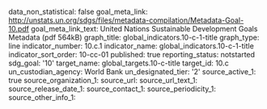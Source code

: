 data_non_statistical: false
goal_meta_link: http://unstats.un.org/sdgs/files/metadata-compilation/Metadata-Goal-10.pdf
goal_meta_link_text: United Nations Sustainable Development Goals Metadata (pdf 564kB)
graph_title: global_indicators.10-c-1-title
graph_type: line
indicator_number: 10.c.1
indicator_name: global_indicators.10-c-1-title
indicator_sort_order: 10-cc-01
published: true
reporting_status: notstarted
sdg_goal: '10'
target_name: global_targets.10-c-title
target_id: 10.c
un_custodian_agency: World Bank
un_designated_tier: '2'
source_active_1: true
source_organization_1: 
source_url: 
source_url_text_1: 
source_release_date_1: 
source_contact_1: 
source_periodicity_1: 
source_other_info_1: 